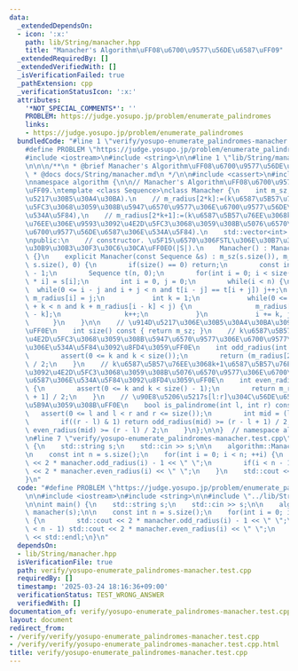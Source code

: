 ```yaml
---
data:
  _extendedDependsOn:
  - icon: ':x:'
    path: lib/String/manacher.hpp
    title: "Manacher's Algorithm\uFF08\u6700\u9577\u56DE\u6587\uFF09"
  _extendedRequiredBy: []
  _extendedVerifiedWith: []
  _isVerificationFailed: true
  _pathExtension: cpp
  _verificationStatusIcon: ':x:'
  attributes:
    '*NOT_SPECIAL_COMMENTS*': ''
    PROBLEM: https://judge.yosupo.jp/problem/enumerate_palindromes
    links:
    - https://judge.yosupo.jp/problem/enumerate_palindromes
  bundledCode: "#line 1 \"verify/yosupo-enumerate_palindromes-manacher.test.cpp\"\n\
    #define PROBLEM \"https://judge.yosupo.jp/problem/enumerate_palindromes\"\n\n\
    #include <iostream>\n#include <string>\n\n#line 1 \"lib/String/manacher.hpp\"\n\
    \n\n\n/**\n * @brief Manacher's Algorithm\uFF08\u6700\u9577\u56DE\u6587\uFF09\n\
    \ * @docs docs/String/manacher.md\n */\n\n#include <cassert>\n#include <vector>\n\
    \nnamespace algorithm {\n\n// Manacher's Algorithm\uFF08\u6700\u9577\u56DE\u6587\
    \uFF09.\ntemplate <class Sequence>\nclass Manacher {\n    int m_sz;  // m_sz:=(\u914D\
    \u5217\u30B5\u30A4\u30BA).\n    // m_radius[2*k]:=(k\u6587\u5B57\u76EE\u3092\u4E2D\
    \u5FC3\u3068\u3059\u308B\u5947\u6570\u9577\u306E\u6700\u9577\u56DE\u6587\u306E\
    \u534A\u5F84),\n    // m_radius[2*k+1]:=(k\u6587\u5B57\u76EE\u3068k+1\u6587\u5B57\
    \u76EE\u306E\u9593\u3092\u4E2D\u5FC3\u3068\u3059\u308B\u5076\u6570\u9577\u306E\
    \u6700\u9577\u56DE\u6587\u306E\u534A\u5F84).\n    std::vector<int> m_radius;\n\
    \npublic:\n    // constructor. \u5F15\u6570\u306FSTL\u306E\u30B7\u30FC\u30B1\u30F3\
    \u30B9\u30B3\u30F3\u30C6\u30CA\uFF0EO(|S|).\n    Manacher() : Manacher(Sequence())\
    \ {}\n    explicit Manacher(const Sequence &s) : m_sz(s.size()), m_radius(2 *\
    \ s.size(), 0) {\n        if(size() == 0) return;\n        const int n = 2 * size()\
    \ - 1;\n        Sequence t(n, 0);\n        for(int i = 0; i < size(); ++i) t[2\
    \ * i] = s[i];\n        int i = 0, j = 0;\n        while(i < n) {\n          \
    \  while(0 <= i - j and i + j < n and t[i - j] == t[i + j]) j++;\n           \
    \ m_radius[i] = j;\n            int k = 1;\n            while(0 <= i - k and i\
    \ + k < n and k + m_radius[i - k] < j) {\n                m_radius[i + k] = m_radius[i\
    \ - k];\n                k++;\n            }\n            i += k, j -= k;\n  \
    \      }\n    }\n\n    // \u914D\u5217\u306E\u30B5\u30A4\u30BA\u3092\u8FD4\u3059\
    \uFF0E\n    int size() const { return m_sz; }\n    // k\u6587\u5B57\u76EE\u3092\
    \u4E2D\u5FC3\u3068\u3059\u308B\u5947\u6570\u9577\u306E\u6700\u9577\u56DE\u6587\
    \u306E\u534A\u5F84\u3092\u8FD4\u3059\uFF0E\n    int odd_radius(int k) const {\n\
    \        assert(0 <= k and k < size());\n        return (m_radius[2 * k] + 1)\
    \ / 2;\n    }\n    // k\u6587\u5B57\u76EE\u3068k+1\u6587\u5B57\u76EE\u306E\u9593\
    \u3092\u4E2D\u5FC3\u3068\u3059\u308B\u5076\u6570\u9577\u306E\u6700\u9577\u56DE\
    \u6587\u306E\u534A\u5F84\u3092\u8FD4\u3059\uFF0E\n    int even_radius(int k) const\
    \ {\n        assert(0 <= k and k < size() - 1);\n        return m_radius[2 * k\
    \ + 1] / 2;\n    }\n    // \u90E8\u5206\u5217s[l:r]\u304C\u56DE\u6587\u304B\u5224\
    \u5B9A\u3059\u308B\uFF0E\n    bool is_palindrome(int l, int r) const {\n     \
    \   assert(0 <= l and l < r and r <= size());\n        int mid = (l + r) / 2;\n\
    \        if((r - l) & 1) return odd_radius(mid) >= (r - l + 1) / 2;\n        return\
    \ even_radius(mid) >= (r - l) / 2;\n    }\n};\n\n}  // namespace algorithm\n\n\
    \n#line 7 \"verify/yosupo-enumerate_palindromes-manacher.test.cpp\"\n\nint main()\
    \ {\n    std::string s;\n    std::cin >> s;\n\n    algorithm::Manacher manacher(s);\n\
    \n    const int n = s.size();\n    for(int i = 0; i < n; ++i) {\n        std::cout\
    \ << 2 * manacher.odd_radius(i) - 1 << \" \";\n        if(i < n - 1) std::cout\
    \ << 2 * manacher.even_radius(i) << \" \";\n    }\n    std::cout << std::endl;\n\
    }\n"
  code: "#define PROBLEM \"https://judge.yosupo.jp/problem/enumerate_palindromes\"\
    \n\n#include <iostream>\n#include <string>\n\n#include \"../lib/String/manacher.hpp\"\
    \n\nint main() {\n    std::string s;\n    std::cin >> s;\n\n    algorithm::Manacher\
    \ manacher(s);\n\n    const int n = s.size();\n    for(int i = 0; i < n; ++i)\
    \ {\n        std::cout << 2 * manacher.odd_radius(i) - 1 << \" \";\n        if(i\
    \ < n - 1) std::cout << 2 * manacher.even_radius(i) << \" \";\n    }\n    std::cout\
    \ << std::endl;\n}\n"
  dependsOn:
  - lib/String/manacher.hpp
  isVerificationFile: true
  path: verify/yosupo-enumerate_palindromes-manacher.test.cpp
  requiredBy: []
  timestamp: '2025-03-24 18:16:36+09:00'
  verificationStatus: TEST_WRONG_ANSWER
  verifiedWith: []
documentation_of: verify/yosupo-enumerate_palindromes-manacher.test.cpp
layout: document
redirect_from:
- /verify/verify/yosupo-enumerate_palindromes-manacher.test.cpp
- /verify/verify/yosupo-enumerate_palindromes-manacher.test.cpp.html
title: verify/yosupo-enumerate_palindromes-manacher.test.cpp
---
```

